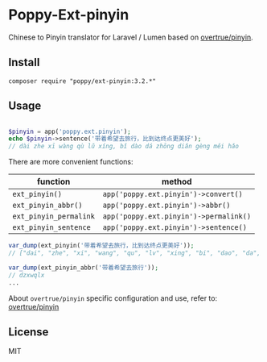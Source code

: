 # Poppy-Ext-pinyin

Chinese to Pinyin translator for Laravel / Lumen based on [overtrue/pinyin](https://github.com/overtrue/pinyin).

## Install

```shell
composer require "poppy/ext-pinyin:3.2.*"
```

## Usage


```php

$pinyin = app('poppy.ext.pinyin');
echo $pinyin->sentence('带着希望去旅行，比到达终点更美好');
// dài zhe xī wàng qù lǔ xíng, bǐ dào dá zhōng diǎn gèng měi hǎo
```

There are more convenient functions:

|  function      | method                                                |
| -------------  | --------------------------------------------------- |
| `ext_pinyin()`     | `app('poppy.ext.pinyin')->convert()`                              |
| `ext_pinyin_abbr()`     | `app('poppy.ext.pinyin')->abbr()`                                        |
| `ext_pinyin_permalink` | `app('poppy.ext.pinyin')->permalink()`                         |
| `ext_pinyin_sentence` | `app('poppy.ext.pinyin')->sentence()`                         |

```php
var_dump(ext_pinyin('带着希望去旅行，比到达终点更美好'));
// ["dai", "zhe", "xi", "wang", "qu", "lv", "xing", "bi", "dao", "da", "zhong", "dian", "geng", "mei", "hao"]

var_dump(ext_pinyin_abbr('带着希望去旅行'));
// dzxwqlx
...
```


About `overtrue/pinyin` specific configuration and use, refer to: [overtrue/pinyin](https://github.com/overtrue/pinyin)

## License

MIT

